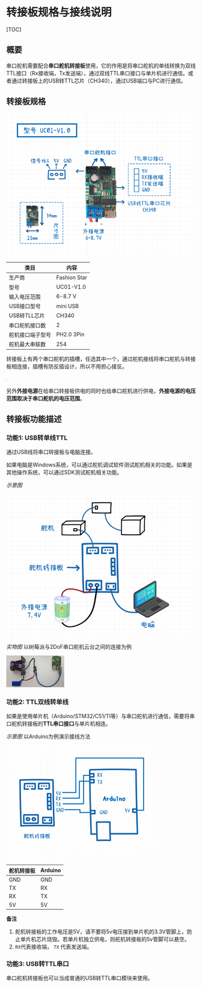 # 转接板规格与接线说明

[TOC]

## 概要

串口舵机需要配合**串口舵机转接板**使用，它的作用是将串口舵机的单线转换为双线TTL接口（Rx接收端，Tx发送端），通过双线TTL串口接口与单片机进行通信。或者通过转接板上的USB转TTL芯片（CH340），通过USB端口与PC进行通信。



## 转接板规格

<img src="image/1.png" alt="1" style="zoom:80%;" />

| 类目             | 内容         |
| ---------------- | ------------ |
| 生产商           | Fashion Star |
| 型号             | UC01-V1.0    |
| 输入电压范围     | 6-8.7 V      |
| USB接口型号      | mini USB     |
| USB转TLL芯片     | CH340        |
| 串口舵机接口数   | 2            |
| 舵机接口端子型号 | PH2.0 3Pin   |
| 舵机最大串联数   | 254          |

转接板上有两个串口舵机的插槽，任选其中一个，通过舵机接线将串口舵机与转接板相连接，插槽有防反插设计，所以不用担心接反。

<img src="./image/IMG_20191209_000331.jpg" style="zoom:10%;" />

另外**外接电源**在给串口转接板供电的同时也给串口舵机进行供电，**外接电源的电压范围取决于串口舵机的电压范围**。 



## 转接板功能描述

### 功能1: USB转单线TTL

通过USB线将串口转接板与电脑连接。

如果电脑是Windows系统，可以通过舵机调试软件测试舵机相关的功能。如果是其他操作系统，可以通过SDK测试舵机相关功能。

*示意图* 

<img src="image/2.png" alt="2" style="zoom: 67%;" />

*实物图* 以树莓派与2DoF串口舵机云台之间的连接为例

<img src="./image/IMG_20191208_235023.jpg" style="zoom: 15%;" />



### 功能2: TTL双线转单线

如果是使用单片机（Arduino/STM32/C51/TI等）与串口舵机进行通信，需要将串口舵机转接板的**TTL串口接口**与单片机相连。

*示意图* 以Arduino为例演示接线方法

<img src="image/3.png" alt="3" style="zoom:50%;" />



| 舵机转接板 | Arduino |
| ---------- | ------- |
| GND        | GND     |
| TX         | RX      |
| RX         | TX      |
| 5V         | 5V      |



**备注** 

1. 舵机转接板的工作电压是5V，请不要将5v电压接到单片机的3.3V管脚上，防止单片机芯片烧毁。若单片机独立供电，则舵机转接板的5v管脚可以悬空。
2. `RX`代表接收端， `TX` 代表发送端。



### 功能3: USB转TTL串口

串口舵机转接板也可以当成普通的USB转TTL串口模块来使用。

